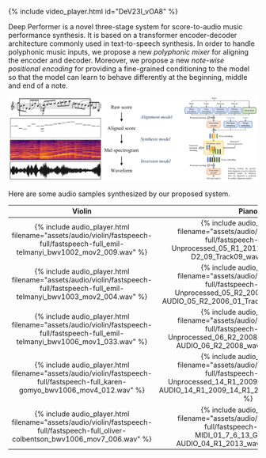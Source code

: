 {% include video_player.html id="DeV23I_vOA8" %}

Deep Performer is a novel three-stage system for score-to-audio music performance synthesis. It is based on a transformer encoder-decoder architecture commonly used in text-to-speech synthesis. In order to handle polyphonic music inputs, we propose a new _polyphonic mixer_ for aligning the encoder and decoder. Moreover, we propose a new _note-wise positional encoding_ for providing a fine-grained conditioning to the model so that the model can learn to behave differently at the beginning, middle and end of a note.

![Deep Performer](assets/images/deepperformer.jpg)

Here are some audio samples synthesized by our proposed system.

| Violin | Piano |
|:-:|:-:|
| {% include audio_player.html filename="assets/audio/violin/fastspeech-full/fastspeech-full_emil-telmanyi_bwv1002_mov2_009.wav" %} | {% include audio_player.html filename="assets/audio/piano/fastspeech-full/fastspeech-full_MIDI-Unprocessed_05_R1_2011_MID--AUDIO_R1-D2_09_Track09_wav_003.wav" %} |
| {% include audio_player.html filename="assets/audio/violin/fastspeech-full/fastspeech-full_emil-telmanyi_bwv1003_mov2_004.wav" %} | {% include audio_player.html filename="assets/audio/piano/fastspeech-full/fastspeech-full_MIDI-Unprocessed_05_R2_2006_01_ORIG_MID--AUDIO_05_R2_2006_01_Track01_wav_146.wav" %} |
| {% include audio_player.html filename="assets/audio/violin/fastspeech-full/fastspeech-full_emil-telmanyi_bwv1006_mov1_033.wav" %} | {% include audio_player.html filename="assets/audio/piano/fastspeech-full/fastspeech-full_MIDI-Unprocessed_06_R2_2008_01-05_ORIG_MID--AUDIO_06_R2_2008_wav--3_025.wav" %} |
| {% include audio_player.html filename="assets/audio/violin/fastspeech-full/fastspeech-full_karen-gomyo_bwv1006_mov4_012.wav" %} | {% include audio_player.html filename="assets/audio/piano/fastspeech-full/fastspeech-full_MIDI-Unprocessed_14_R1_2009_06-08_ORIG_MID--AUDIO_14_R1_2009_14_R1_2009_08_WAV_120.wav" %} |
| {% include audio_player.html filename="assets/audio/violin/fastspeech-full/fastspeech-full_oliver-colbentson_bwv1006_mov7_006.wav" %} | {% include audio_player.html filename="assets/audio/piano/fastspeech-full/fastspeech-full_ORIG-MIDI_01_7_6_13_Group__MID--AUDIO_04_R1_2013_wav--4_035.wav" %} |
